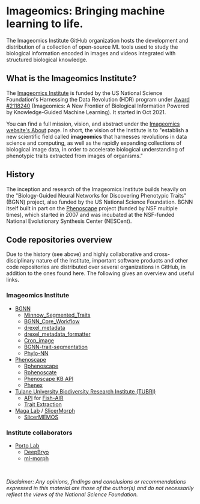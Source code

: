 # Imageomics: Bringing machine learning to life.

The Imageomics Institute GitHub organization hosts the development and distribution of a collection of open-source ML tools used to study the biological information encoded in images and videos integrated with structured biological knowledge.  

## What is the Imageomics Institute?

The [Imageomics Institute](https://imageomics.org) is funded by the US National Science Foundation's Harnessing the Data Revolution (HDR) program under [Award #2118240](https://www.nsf.gov/awardsearch/showAward?AWD_ID=2118240) (Imageomics: A New Frontier of Biological Information Powered by Knowledge-Guided Machine Learning). It started in Oct 2021.

You can find a full mission, vision, and abstract under the [Imageomics website's About](https://imageomics.osu.edu/about) page. In short, the vision of the Institute is to "establish a new scientific field called **imageomics** that harnesses revolutions in data science and computing, as well as the rapidly expanding collections of biological image data, in order to accelerate biological understanding of phenotypic traits extracted from images of organisms."

## History

The inception and research of the Imageomics Institute builds heavily on the "Biology-Guided Neural Networks for Discovering Phenotypic Traits" (BGNN) project, also funded by the US National Science Foundation. BGNN itself built in part on the [Phenoscape](https://phenoscape.org) project (funded by NSF multiple times), which started in 2007 and was incubated at the NSF-funded National Evolutionary Synthesis Center (NESCent).

## Code repositories overview

Due to the history (see above) and highly collaborative and cross-disciplinary nature of the Institute, important software products and other code repositories are distributed over several organizations in GitHub, in addition to the ones found here. The following gives an overview and useful links.

### Imageomics Institute

- [BGNN](https://github.com/hdr-bgnn)
    * [Minnow_Segmented_Traits](https://github.com/hdr-bgnn/Minnow_Segmented_Traits)
    * [BGNN_Core_Workflow](https://github.com/hdr-bgnn/BGNN_Core_Workflow)
    * [drexel_metadata](https://github.com/hdr-bgnn/drexel_metadata)
    * [drexel_metadata_formatter](https://github.com/hdr-bgnn/drexel_metadata_formatter)
    * [Crop_image](https://github.com/hdr-bgnn/Crop_image)
    * [BGNN-trait-segmentation](https://github.com/hdr-bgnn/BGNN-trait-segmentation)
    * [Phylo-NN](https://github.com/elhamod/phylonn)
- [Phenoscape](https://github.com/phenoscape)
    * [Rphenoscape](https://rphenoscape.phenoscape.org/)
    * [Rphenoscate](https://github.com/uyedaj/rphenoscate)
    * [Phenoscape KB API](https://github.com/phenoscape/phenoscape-kb-services)
    * [Phenex](https://github.com/phenoscape/Phenex)
- [Tulane University Biodiversity Research Institute (TUBRI)](https://github.com/tubri)
    * [API](https://github.com/tubri/Fish-AIR_API) for [Fish-AIR](http://fishair.org)
    * [Trait Extraction](https://github.com/tubri/trait_extraction)
- [Maga Lab](https://www.seattlechildrens.org/research/centers-programs/developmental-biology-regenerative-medicine/labs/maga-lab/) / [SlicerMorph](https://github.com/SlicerMorph/SlicerMorph#readme)
    * [SlicerMEMOS](https://github.com/Slicermorph/SlicerMEMOs)

### Institute collaborators

- [Porto Lab](https://agporto.github.io)
    * [DeepBryo](https://github.com/agporto/Deepbryo)
    * [ml-morph](https://github.com/agporto/ml-morph)

<br>

*Disclaimer: Any opinions, findings and conclusions or recommendations expressed in this material are those of the author(s) and do not necessarily reflect the views of the National Science Foundation.*
